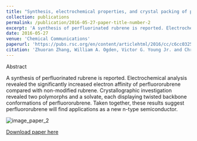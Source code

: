 ```yaml
---
title: "Synthesis, electrochemical properties, and crystal packing of perfluororubrene"
collection: publications
permalink: /publication/2016-05-27-paper-title-number-2
excerpt: 'A synthesis of perfluorinated rubrene is reported. Electrochemical analysis revealed the significantly increased electron affinity of perfluororubrene compared with non-modified rubrene. Crystallographic investigation revealed two polymorphs and a solvate, each displaying twisted backbone conformations of perfluororubrene. Taken together, these results suggest perfluororubrene will find applications as a new n-type semiconductor.'
date: 2016-05-27
venue: 'Chemical Communications'
paperurl: 'https://pubs.rsc.org/en/content/articlehtml/2016/cc/c6cc03259a'
citation: 'Zhuoran Zhang, William A. Ogden, Victor G. Young Jr. and Christopher J. Douglas &quot;Synthesis, electrochemical properties, and crystal packing of perfluororubrene&quot; <i>Chem. Commun.</i> <strong>2016</strong>, <i>52</i>, 8127-8130.'
---
```

Abstract

A synthesis of perfluorinated rubrene is reported. Electrochemical analysis revealed the significantly increased electron affinity of perfluororubrene compared with non-modified rubrene. Crystallographic investigation revealed two polymorphs and a solvate, each displaying twisted backbone conformations of perfluororubrene. Taken together, these results suggest perfluororubrene will find applications as a new n-type semiconductor.

![image_paper_2](https://pubs.rsc.org/en/Image/Get?imageInfo.ImageType=GA&imageInfo.ImageIdentifier.ManuscriptID=C6CC03259A&imageInfo.ImageIdentifier.Year=2016)

[Download paper here](http://academicpages.github.io/files/paper2.pdf)
